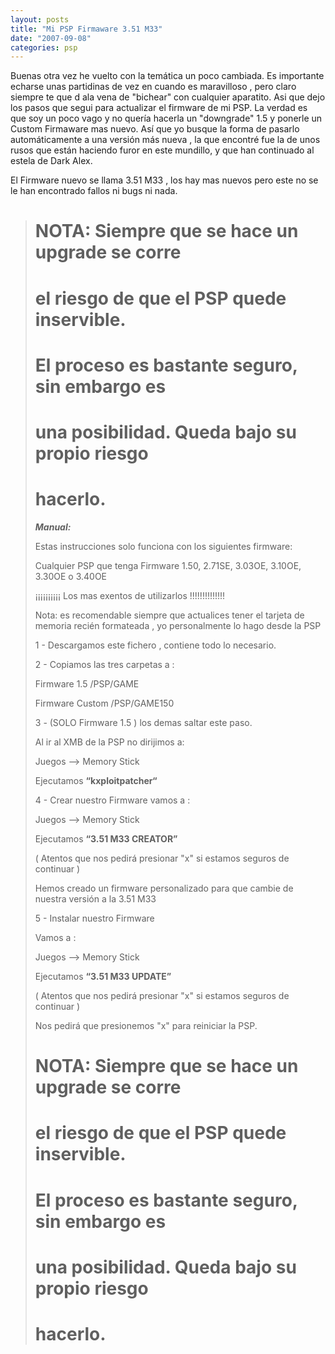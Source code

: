 ```yaml
---
layout: posts
title: "Mi PSP Firmaware 3.51 M33"
date: "2007-09-08"
categories: psp
---
```


Buenas otra vez he vuelto con la temática un poco cambiada. Es importante echarse unas partidinas de vez en cuando es maravilloso , pero claro siempre te que d ala vena de "bichear" con cualquier aparatito. Asi que dejo los pasos que segui para actualizar el firmware de mi PSP. La verdad es que soy un poco vago y no quería hacerla un "downgrade" 1.5 y ponerle un Custom Firmaware mas nuevo. Así que yo busque la forma de pasarlo automáticamente a una versión más nueva , la que encontré fue la de unos rusos que están haciendo furor en este mundillo, y que han continuado al estela de Dark Alex.

El Firmware nuevo se llama 3.51 M33 , los hay mas nuevos pero este no se le han encontrado fallos ni bugs ni nada.

> # **NOTA: Siempre que se hace un upgrade se corre**
> 
> # **el riesgo de que el PSP quede inservible.**
> 
> # **El proceso es bastante seguro, sin embargo es**
> 
> # **una posibilidad. Queda bajo su propio riesgo**
> 
> # **hacerlo.**
> 
> _**Manual:**_
> 
> Estas instrucciones solo funciona con los siguientes firmware:
> 
> Cualquier PSP que tenga Firmware 1.50, 2.71SE, 3.03OE, 3.10OE, 3.30OE o 3.40OE
> 
> ¡¡¡¡¡¡¡¡¡¡ Los mas exentos de utilizarlos !!!!!!!!!!!!!!
> 
> Nota: es recomendable siempre que actualices tener el tarjeta de memoria recién formateada , yo personalmente lo hago desde la PSP
> 
> 1 - Descargamos este fichero , contiene todo lo necesario.
> 
> 2 - Copiamos las tres carpetas a :
> 
> Firmware 1.5 /PSP/GAME
> 
> Firmware Custom /PSP/GAME150
> 
> 3 - (SOLO Firmware 1.5 ) los demas saltar este paso.
> 
> Al ir al XMB de la PSP no dirijimos a:
> 
> Juegos --> Memory Stick
> 
> Ejecutamos **“kxploitpatcher“**
> 
> 4 - Crear nuestro Firmware vamos a :
> 
> Juegos --> Memory Stick
> 
> Ejecutamos **“3.51 M33 CREATOR”**
> 
> ( Atentos que nos pedirá presionar "x" si estamos seguros de continuar )
> 
> Hemos creado un firmware personalizado para que cambie de nuestra versión a la 3.51 M33
> 
> 5 - Instalar nuestro Firmware
> 
> Vamos a :
> 
> Juegos --> Memory Stick
> 
> Ejecutamos **“3.51 M33 UPDATE”**
> 
> ( Atentos que nos pedirá presionar "x" si estamos seguros de continuar )
> 
> Nos pedirá que presionemos "x" para reiniciar la PSP.
> 
> # **NOTA: Siempre que se hace un upgrade se corre**
> 
> # **el riesgo de que el PSP quede inservible.**
> 
> # **El proceso es bastante seguro, sin embargo es**
> 
> # **una posibilidad. Queda bajo su propio riesgo**
> 
> # **hacerlo.**
